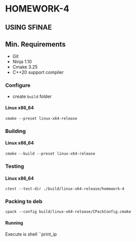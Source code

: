 # HOMEWORK-4

## USING SFINAE

## Min. Requirements

+ Git
+ Ninja 1.10
+ Cmake 3.25
+ C++20 support compiler

### Configure

* create `build` folder

#### Linux x86_64

`cmake --preset linux-x64-release`

### Building

#### Linux x86_64

`cmake --build --preset linux-x64-release`


### Testing

#### Linux x86_64

`ctest --test-dir ./build/linux-x64-release/homework-4`

### Packing to deb

`cpack --config build/linux-x64-release/CPackConfig.cmake`

#### Running

Execute is shell ``print_ip
